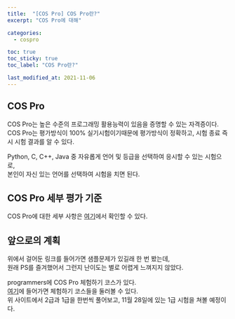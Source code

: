 ```yaml
---
title:  "[COS Pro] COS Pro란?"
excerpt: "COS Pro에 대해"

categories:
  - cospro

toc: true
toc_sticky: true
toc_label: "COS Pro란?"

last_modified_at: 2021-11-06
---
```


## COS Pro

COS Pro는 높은 수준의 프로그래밍 활용능력이 있음을 증명할 수 있는 자격증이다.<br>
COS Pro는 평가방식이 100% 실기시험이기때문에 평가방식이 정확하고, 시험 종료 즉시 시험 결과를 알 수 있다.

Python, C, C++, Java 중 자유롭게 언어 및 등급을 선택하여 응시할 수 있는 시험으로,<br>
본인이 자신 있는 언어를 선택하여 시험을 치면 된다.

## COS Pro 세부 평가 기준

COS Pro에 대한 세부 사항은 [여기](https://www.ybmit.com/cos_pro/cos_pro_info.jsp)에서 확인할 수 있다.

## 앞으로의 계획

위에서 걸어둔 링크를 들어가면 샘플문제가 있길래 한 번 봤는데,<br>
원래 PS를 즐겨했어서 그런지 난이도는 별로 어렵게 느껴지지 않았다.

programmers에 COS Pro 체험하기 코스가 있다.<br>
[여기](https://www.ybmit.com/cos_pro/cos_pro_sam.jsp)에 들어가면 체험하기 코스들을 둘러볼 수 있다.<br>
위 사이트에서 2급과 1급을 한번씩 풀어보고, 11월 28일에 있는 1급 시험을 쳐볼 예정이다.